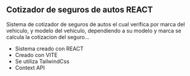 ## Cotizador de seguros de autos REACT

Sistema de cotizador de seguros de autos el cual verifica por marca del vehiculo, y modelo del vehiculo, dependiendo a su modelo y marca se calcula la cotizacion del seguro...

- Sistema creado con REACT
- Creado con VITE
- Se utiliza TailwindCss
- Context API
